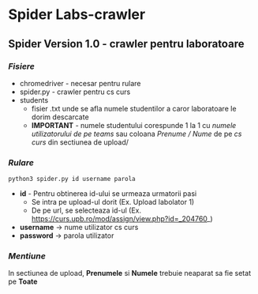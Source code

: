 # Spider Labs-crawler


  ## Spider Version 1.0 - crawler pentru laboratoare
  ### *Fisiere*
   - chromedriver - necesar pentru rulare 
   - spider.py - crawler pentru cs curs
   - students 
      - fisier .txt unde se afla numele studentilor a caror laboratoare le dorim descarcate
      - **IMPORTANT** - numele studentului corespunde 1 la 1 cu _numele utilizatorului de pe teams_ sau coloana _Prenume / Nume_ de pe _cs curs_ din sectiunea de upload/
         
         
  ### *Rulare*
    python3 spider.py id username parola
   - **id** - Pentru obtinerea id-ului se urmeaza urmatorii pasi
      - Se intra pe upload-ul dorit (Ex. Upload labolator 1)
      - De pe url, se selecteaza id-ul (Ex. https://curs.upb.ro/mod/assign/view.php?id=_204760_)
   - **username** -> nume utilizator cs curs
   - **password** -> parola utilizator
      
      
 ### *Mentiune*
   In sectiunea de upload, **Prenumele** si **Numele** trebuie neaparat sa fie setat pe **Toate**
  
